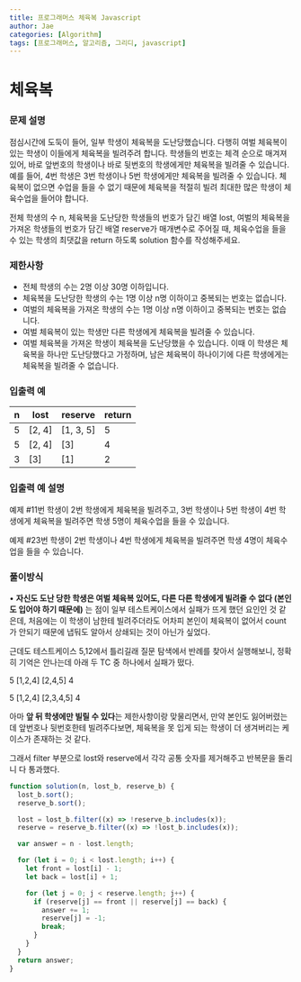 ```yaml
---
title: 프로그래머스 체육복 Javascript
author: Jae
categories: [Algorithm]
tags: [프로그래머스, 알고리즘, 그리디, javascript]
---
```


# 체육복

### **문제 설명**

점심시간에 도둑이 들어, 일부 학생이 체육복을 도난당했습니다. 다행히 여벌 체육복이 있는 학생이 이들에게 체육복을 빌려주려 합니다. 학생들의 번호는 체격 순으로 매겨져 있어, 바로 앞번호의 학생이나 바로 뒷번호의 학생에게만 체육복을 빌려줄 수 있습니다. 예를 들어, 4번 학생은 3번 학생이나 5번 학생에게만 체육복을 빌려줄 수 있습니다. 체육복이 없으면 수업을 들을 수 없기 때문에 체육복을 적절히 빌려 최대한 많은 학생이 체육수업을 들어야 합니다.

전체 학생의 수 n, 체육복을 도난당한 학생들의 번호가 담긴 배열 lost, 여벌의 체육복을 가져온 학생들의 번호가 담긴 배열 reserve가 매개변수로 주어질 때, 체육수업을 들을 수 있는 학생의 최댓값을 return 하도록 solution 함수를 작성해주세요.

### 제한사항

- 전체 학생의 수는 2명 이상 30명 이하입니다.
- 체육복을 도난당한 학생의 수는 1명 이상 n명 이하이고 중복되는 번호는 없습니다.
- 여벌의 체육복을 가져온 학생의 수는 1명 이상 n명 이하이고 중복되는 번호는 없습니다.
- 여벌 체육복이 있는 학생만 다른 학생에게 체육복을 빌려줄 수 있습니다.
- 여벌 체육복을 가져온 학생이 체육복을 도난당했을 수 있습니다. 이때 이 학생은 체육복을 하나만 도난당했다고 가정하며, 남은 체육복이 하나이기에 다른 학생에게는 체육복을 빌려줄 수 없습니다.

### 입출력 예

| n   | lost   | reserve   | return |
| --- | ------ | --------- | ------ |
| 5   | [2, 4] | [1, 3, 5] | 5      |
| 5   | [2, 4] | [3]       | 4      |
| 3   | [3]    | [1]       | 2      |

### 입출력 예 설명

예제 #11번 학생이 2번 학생에게 체육복을 빌려주고, 3번 학생이나 5번 학생이 4번 학생에게 체육복을 빌려주면 학생 5명이 체육수업을 들을 수 있습니다.

예제 #23번 학생이 2번 학생이나 4번 학생에게 체육복을 빌려주면 학생 4명이 체육수업을 들을 수 있습니다.

### 풀이방식

• **자신도 도난 당한 학생은 여벌 체육복 있어도, 다른 다른 학생에게 빌려줄 수 없다 (본인도 입어야 하기 때문에)** 는 점이 일부 테스트케이스에서 실패가 뜨게 했던 요인인 것 같은데, 처음에는 이 학생이 남한테 빌려주더라도 어차피 본인이 체육복이 없어서 count가 안되기 때문에 냅둬도 알아서 상쇄되는 것이 아닌가 싶었다.

근데도 테스트케이스 5,12에서 틀리길래 질문 탐색에서 반례를 찾아서 실행해보니, 정확히 기억은 안나는데 아래 두 TC 중 하나에서 실패가 떴다.

5 [1,2,4] [2,4,5] 4

5 [1,2,4] [2,3,4,5] 4

아마 **앞 뒤 학생에만 빌릴 수 있다**는 제한사항이랑 맞물리면서, 만약 본인도 잃어버렸는데 앞번호나 뒷번호한테 빌려주다보면, 체육복을 못 입게 되는 학생이 더 생겨버리는 케이스가 존재하는 것 같다.

그래서 filter 부분으로 lost와 reserve에서 각각 공통 숫자를 제거해주고 반복문을 돌리니 다 통과했다.

```jsx
function solution(n, lost_b, reserve_b) {
  lost_b.sort();
  reserve_b.sort();

  lost = lost_b.filter((x) => !reserve_b.includes(x));
  reserve = reserve_b.filter((x) => !lost_b.includes(x));

  var answer = n - lost.length;

  for (let i = 0; i < lost.length; i++) {
    let front = lost[i] - 1;
    let back = lost[i] + 1;

    for (let j = 0; j < reserve.length; j++) {
      if (reserve[j] == front || reserve[j] == back) {
        answer += 1;
        reserve[j] = -1;
        break;
      }
    }
  }
  return answer;
}
```
